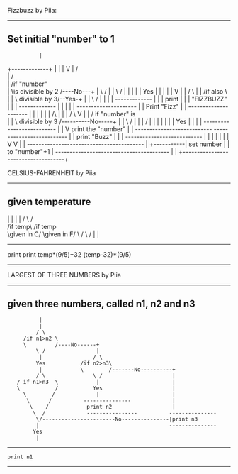 Fizzbuzz by Piia:

----------------------------
Set initial "number" to 1
----------------------------
              |
+-------------+
|             |
|             V
|            / \
|           /   \
|   /if "number"       \
|   \is divisible by 2 /----No---+
|          \    /                |
|            \ /                 |
|             |                  |
|             Yes                |
|             |                  |
|             V                  |
|            / \                 |
|      /if also        \         |
|      \ divisible by 3/--Yes-+  |
|            \ /              |  |
|             |    ------------- |
|             |        print     |
|             |     "FIZZBUZZ"   |
|             |    ------------- |
|             |                  |
|   ---------------------        |
|     Print "Fizz"               |
|   ---------------------        |
|    |                           |
|    |                  /\       |
|    |                 /  \      V
|    |      /   if "number" is       \
|    |      \   divisible by 3       /----------No-----+
|    |                \   /                            | 
|    |                 \/                              |
|    |                   |                             |
|    |                   Yes                           |
|    |                   |                    --------------------------
|    |                   V                      print the "number"
|    |  ---------------------------             --------------------------
|    |    print "Buzz"                                 |
|    |  ---------------------------                    |
|    |              |                                  |
|    |              V                                  V
|    |           -----------------------------------------
|    +-----------|      set number 
|                |   to "number"+1
|                ----------------------------------------
|                                    |
+------------------------------------+





CELSIUS-FAHRENHEIT by Piia

--------------------------
  given temperature
--------------------------
  |                     |
  |                     |
 / \                   / \
/if temp\            /if temp\
\given in C/         \given in F/
  \ /                  \ /
   |                    |
----------------    ----------------------
print                 print
temp*(9/5)+32         (temp-32)*(9/5)
----------------    ----------------------  




LARGEST OF THREE NUMBERS by Piia

-------------------------------
  given three numbers, called
  n1, n2 and n3
-------------------------------
              |
              |
             / \
         /if n1>n2 \
         \         /----No------+
             \ /                |                       
              |                / \                     
             Yes           /if n2>n3\              
              |            \        /-------No----------+
             / \               \ /                      |
       / if n1>n3  \            |                       |    
       \           /           Yes                      |
         \        /             |                       |
          \      /          ---------------             | 
           \    /            print n2                   |
            \  /             ----------------          ---------------
             \/-----------------------No---------------|print n3
             |                                         ---------------
            Yes
             |
  -----------------
    print n1
  -----------------
